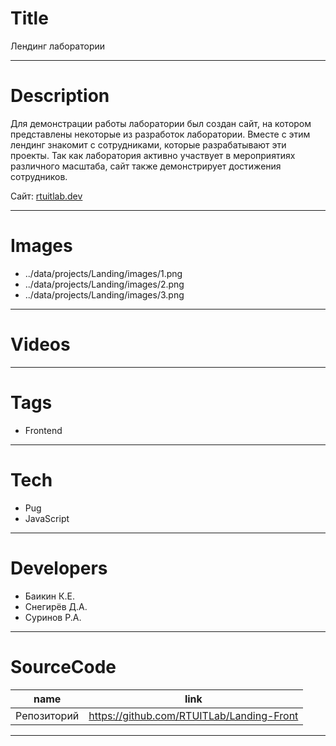 # Title

Лендинг лаборатории

---

# Description

Для демонстрации работы лаборатории был создан сайт, на котором представлены некоторые из разработок лаборатории. Вместе с этим лендинг знакомит с сотрудниками, которые разрабатывают эти проекты. Так как лаборатория активно участвует в мероприятиях различного масштаба, сайт также демонстрирует достижения сотрудников.

Сайт: <a target="_blank" href="https://rtuitlab.dev">rtuitlab.dev</a>

---

# Images

- ../data/projects/Landing/images/1.png
- ../data/projects/Landing/images/2.png
- ../data/projects/Landing/images/3.png

---

# Videos

---

# Tags

- Frontend

---

# Tech

- Pug
- JavaScript

---

# Developers

- Баикин К.Е.
- Снегирёв Д.А.
- Суринов Р.А.

---

# SourceCode

| name                         | link                                      |
| ---------------------------- | ----------------------------------------- |
| Репозиторий                  | https://github.com/RTUITLab/Landing-Front |

---
